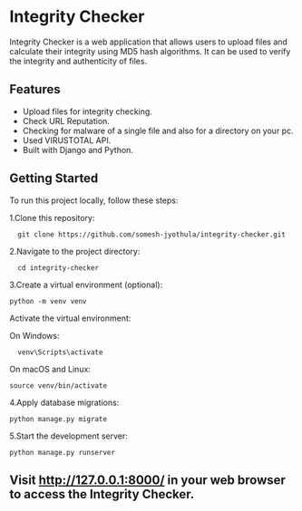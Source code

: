
# Integrity Checker

Integrity Checker is a web application that allows users to upload files and calculate their integrity using MD5 hash algorithms. It can be used to verify the integrity and authenticity of files.

## Features

- Upload files for integrity checking.
- Check URL Reputation.
- Checking for malware of a single file and also for a directory on your pc.
- Used VIRUSTOTAL API.
- Built with Django and Python.

## Getting Started
To run this project locally, follow these steps:

1.Clone this repository:

      git clone https://github.com/somesh-jyothula/integrity-checker.git


2.Navigate to the project directory:
                  
      cd integrity-checker


3.Create a virtual environment (optional):

    python -m venv venv

  Activate the virtual environment:

  On Windows:

      venv\Scripts\activate

  On macOS and Linux:

    source venv/bin/activate


4.Apply database migrations:

    python manage.py migrate


5.Start the development server:

    python manage.py runserver


## Visit http://127.0.0.1:8000/ in your web browser to access the Integrity Checker.

